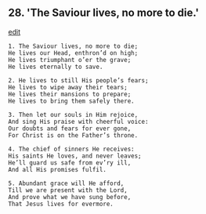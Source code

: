 
## 28.  'The Saviour lives, no more to die.'
[edit](https://docs.google.com/document/d/19BYLrKv3SsMvyALv-tbGn8W64F0rMOr8/edit?mode=html)



    1. The Saviour lives, no more to die;
    He lives our Head, enthron’d on high;
    He lives triumphant o’er the grave;
    He lives eternally to save.

    2. He lives to still His people’s fears;
    He lives to wipe away their tears;
    He lives their mansions to prepare;
    He lives to bring them safely there.

    3. Then let our souls in Him rejoice,
    And sing His praise with cheerful voice: 
    Our doubts and fears for ever gone,
    For Christ is on the Father’s throne.

    4. The chief of sinners He receives:
    His saints He loves, and never leaves;
    He’ll guard us safe from ev’ry ill,
    And all His promises fulfil.

    5. Abundant grace will He afford,
    Till we are present with the Lord,
    And prove what we have sung before, 
    That Jesus lives for evermore.

